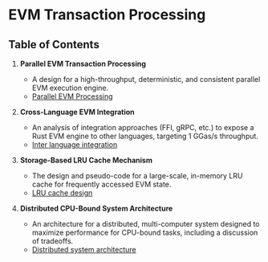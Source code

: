 # EVM Transaction Processing


## Table of Contents

1.  **Parallel EVM Transaction Processing**
    * A design for a high-throughput, deterministic, and consistent parallel EVM execution engine.
    * [Parallel EVM Processing](./1_PARALLEL_EVM_PROCESSING.md)

2.  **Cross-Language EVM Integration**
    * An analysis of integration approaches (FFI, gRPC, etc.) to expose a Rust EVM engine to other languages, targeting 1 GGas/s throughput.
    * [Inter language integration](./2_INTER_LANGUAGE_INTEGRATION.md)

3.  **Storage-Based LRU Cache Mechanism**
    * The design and pseudo-code for a large-scale, in-memory LRU cache for frequently accessed EVM state.
    * [LRU cache design](./3_LRU_CACHE_DESIGN.md)

4.  **Distributed CPU-Bound System Architecture**
    * An architecture for a distributed, multi-computer system designed to maximize performance for CPU-bound tasks, including a discussion of tradeoffs.
    * [Distributed system architecture](./4_DISTRIBUTED_SYSTEM_ARCHITECTURE.md)
